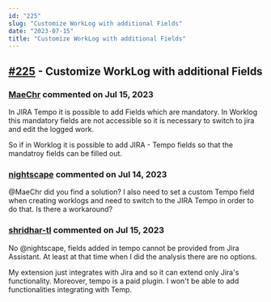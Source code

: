 ```yaml
---
id: "225"
slug: "Customize WorkLog with additional Fields"
date: "2023-07-15"
title: "Customize WorkLog with additional Fields"
---
```



## [#225](https://github.com/shridhar-tl/jira-assistant/issues/225) - Customize WorkLog with additional Fields

### [MaeChr](https://github.com/MaeChr) commented on Jul 15, 2023

In JIRA Tempo it is possible to add Fields which are mandatory.
In Worklog this mandatory fields are not accessible so it is necessary to switch to jira and edit the logged work.

So if in Worklog it is possible to add JIRA - Tempo fields so that the mandatroy fields can be filled out.

### [nightscape](https://github.com/nightscape) commented on Jul 14, 2023

@MaeChr did you find a solution? I also need to set a custom Tempo field when creating worklogs and need to switch to the JIRA Tempo in order to do that.
Is there a workaround?

### [shridhar-tl](https://github.com/shridhar-tl) commented on Jul 15, 2023

No @nightscape, fields added in tempo cannot be provided from Jira Assistant. At least at that time when I did the analysis there are no options.

My extension just integrates with Jira and so it can extend only Jira's functionality. Moreover, tempo is a paid plugin. I won't be able to add functionalities integrating with Temp.
